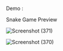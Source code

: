 Demo :


Snake Game Preview

![Screenshot (371)](https://user-images.githubusercontent.com/32420038/183486804-49408ef2-f44e-4ec3-b2da-4d19f7965f2d.png)




![Screenshot (370)](https://user-images.githubusercontent.com/32420038/183486843-ba85124d-2321-4e9b-bf2c-1d1a289af977.png)

